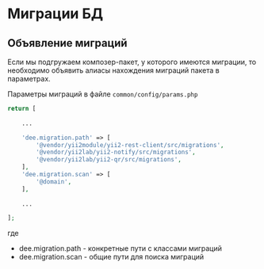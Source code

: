 Миграции БД
===

## Объявление миграций

Если мы подгружаем композер-пакет, 
у которого имеются миграции, 
то необходимо объявить алиасы нахождения миграций пакета в параметрах.

Параметры миграций в файле `common/config/params.php`

```php
return [
	
	...

	'dee.migration.path' => [
		'@vendor/yii2module/yii2-rest-client/src/migrations',
		'@vendor/yii2lab/yii2-notify/src/migrations',
		'@vendor/yii2lab/yii2-qr/src/migrations',
	],
	'dee.migration.scan' => [
		'@domain',
	],
	
	...

];
```

где

* dee.migration.path - конкретные пути с классами миграций
* dee.migration.scan - общие пути для поиска миграций